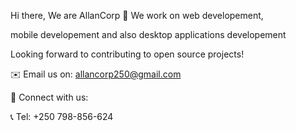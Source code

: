 Hi there, We are AllanCorp 👋
 We work on web developement,

mobile developement and also desktop applications developement


Looking forward to contributing to open source projects!

✉️ Email us on: allancorp250@gmail.com

🤝 Connect with us:

📞 Tel: +250 798-856-624
